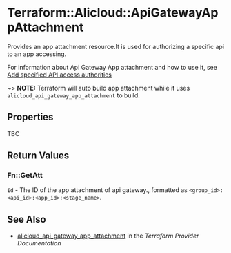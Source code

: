 # Terraform::Alicloud::ApiGatewayAppAttachment

Provides an app attachment resource.It is used for authorizing a specific api to an app accessing. 

For information about Api Gateway App attachment and how to use it, see [Add specified API access authorities](https://www.alibabacloud.com/help/doc-detail/43673.htm)

~> **NOTE:** Terraform will auto build app attachment while it uses `alicloud_api_gateway_app_attachment` to build.

## Properties

TBC

## Return Values

### Fn::GetAtt

`Id` - The ID of the app attachment of api gateway., formatted as `<group_id>:<api_id>:<app_id>:<stage_name>`.

## See Also

* [alicloud_api_gateway_app_attachment](https://www.terraform.io/docs/providers/alicloud/r/api_gateway_app_attachment.html) in the _Terraform Provider Documentation_